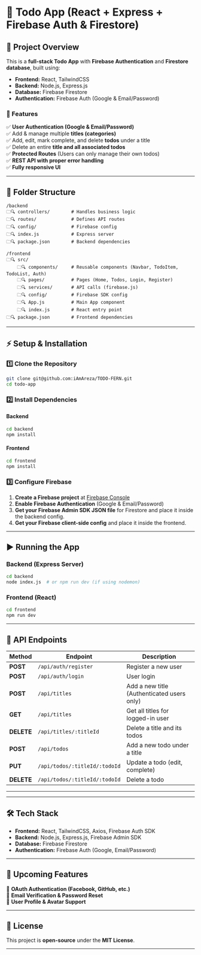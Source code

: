 # **📝 Todo App (React + Express + Firebase Auth & Firestore)**

## **🚀 Project Overview**
This is a **full-stack Todo App** with **Firebase Authentication** and **Firestore database**, built using:
- **Frontend:** React, TailwindCSS
- **Backend:** Node.js, Express.js
- **Database:** Firebase Firestore
- **Authentication:** Firebase Auth (Google & Email/Password)

### **🔹 Features**
✅ **User Authentication (Google & Email/Password)**  
✅ Add & manage multiple **titles (categories)**  
✅ Add, edit, mark complete, and delete **todos** under a title  
✅ Delete an entire **title and all associated todos**  
✅ **Protected Routes** (Users can only manage their own todos)  
✅ **REST API with proper error handling**  
✅ **Fully responsive UI**  

---

## **📂 Folder Structure**
```
/backend
🗀🔍 controllers/        # Handles business logic
🗀🔍 routes/             # Defines API routes
🗀🔍 config/             # Firebase config
🗀🔍 index.js            # Express server
🗀🔍 package.json        # Backend dependencies

/frontend
🗀🔍 src/
    🗀🔍 components/     # Reusable components (Navbar, TodoItem, TodoList, Auth)
    🗀🔍 pages/          # Pages (Home, Todos, Login, Register)
    🗀🔍 services/       # API calls (firebase.js)
    🗀🔍 config/         # Firebase SDK config
    🗀🔍 App.js          # Main App component
    🗀🔍 index.js        # React entry point
🗀🔍 package.json        # Frontend dependencies
```

---

## **⚡ Setup & Installation**
### **1️⃣ Clone the Repository**
```sh
git clone git@github.com:iAmAreza/TODO-FERN.git
cd todo-app
```

### **2️⃣ Install Dependencies**
#### **Backend**
```sh
cd backend
npm install
```
#### **Frontend**
```sh
cd frontend
npm install
```

### **3️⃣ Configure Firebase**
1. **Create a Firebase project** at [Firebase Console](https://console.firebase.google.com/)
2. **Enable Firebase Authentication** (Google & Email/Password)
3. **Get your Firebase Admin SDK JSON file** for Firestore and place it inside the backend config.
4. **Get your Firebase client-side config** and place it inside the frontend.

---

## **▶️ Running the App**
### **Backend (Express Server)**
```sh
cd backend
node index.js  # or npm run dev (if using nodemon)
```
### **Frontend (React)**
```sh
cd frontend
npm run dev
```

---

## **📌 API Endpoints**
| **Method** | **Endpoint** | **Description** |
|------------|-------------|----------------|
| **POST** | `/api/auth/register` | Register a new user |
| **POST** | `/api/auth/login` | User login |
| **POST** | `/api/titles` | Add a new title (Authenticated users only) |
| **GET** | `/api/titles` | Get all titles for logged-in user |
| **DELETE** | `/api/titles/:titleId` | Delete a title and its todos |
| **POST** | `/api/todos` | Add a new todo under a title |
| **PUT** | `/api/todos/:titleId/:todoId` | Update a todo (edit, complete) |
| **DELETE** | `/api/todos/:titleId/:todoId` | Delete a todo |

---


---

## **🛠️ Tech Stack**
- **Frontend:** React, TailwindCSS, Axios, Firebase Auth SDK
- **Backend:** Node.js, Express.js, Firebase Admin SDK
- **Database:** Firebase Firestore
- **Authentication:** Firebase Auth (Google, Email/Password)

---

## **🔖 Upcoming Features**
🔹 **OAuth Authentication (Facebook, GitHub, etc.)**  
🔹 **Email Verification & Password Reset**  
🔹 **User Profile & Avatar Support**  

---

## **📝 License**
This project is **open-source** under the **MIT License**.

---


